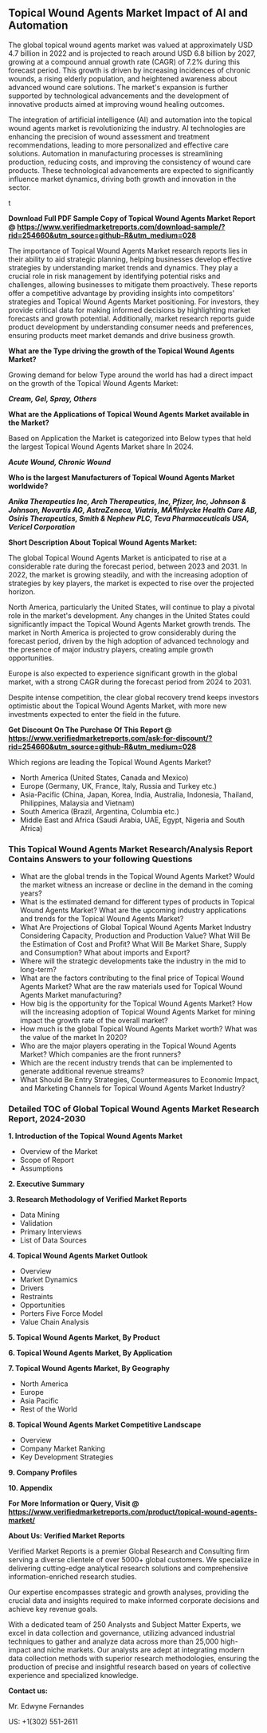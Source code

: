 <h2>Topical Wound Agents Market Impact of AI and Automation</h2><p>The global topical wound agents market was valued at approximately USD 4.7 billion in 2022 and is projected to reach around USD 6.8 billion by 2027, growing at a compound annual growth rate (CAGR) of 7.2% during this forecast period. This growth is driven by increasing incidences of chronic wounds, a rising elderly population, and heightened awareness about advanced wound care solutions. The market's expansion is further supported by technological advancements and the development of innovative products aimed at improving wound healing outcomes.</p><p>The integration of artificial intelligence (AI) and automation into the topical wound agents market is revolutionizing the industry. AI technologies are enhancing the precision of wound assessment and treatment recommendations, leading to more personalized and effective care solutions. Automation in manufacturing processes is streamlining production, reducing costs, and improving the consistency of wound care products. These technological advancements are expected to significantly influence market dynamics, driving both growth and innovation in the sector.</p>t</p><p id="" class=""><strong>Download Full PDF Sample Copy of Topical Wound Agents Market Report @ <a href="https://www.verifiedmarketreports.com/download-sample/?rid=254660&utm_source=github-R&utm_medium=028" target="_blank">https://www.verifiedmarketreports.com/download-sample/?rid=254660&utm_source=github-R&utm_medium=028</a></strong></p><p>The importance of&nbsp;Topical Wound Agents Market research reports lies in their ability to aid strategic planning, helping businesses develop effective strategies by understanding market trends and dynamics. They play a crucial role in risk management by identifying potential risks and challenges, allowing businesses to mitigate them proactively. These reports offer a competitive advantage by providing insights into competitors' strategies and Topical Wound Agents Market positioning. For investors, they provide critical data for making informed decisions by highlighting market forecasts and growth potential. Additionally, market research reports guide product development by understanding consumer needs and preferences, ensuring products meet market demands and drive business growth.</p><p><strong>What are the&nbsp;Type driving the growth of the Topical Wound Agents Market?</strong></p><p id="" class="">Growing demand for below Type around the world has had a direct impact on the growth of the Topical Wound Agents Market:</p><em><strong>Cream, Gel, Spray, Others</strong></em></p><strong>What are the&nbsp;Applications&nbsp;of Topical Wound Agents Market available in the Market?</strong></p><p id="" class="">Based on Application the Market is categorized into Below types that held the largest Topical Wound Agents Market share In 2024.</p><em><strong>Acute Wound, Chronic Wound</strong></em></p><strong>Who is the largest Manufacturers of Topical Wound Agents Market worldwide?</strong></p><p><em><strong>Anika Therapeutics Inc, Arch Therapeutics, Inc, Pfizer, Inc, Johnson & Johnson, Novartis AG, AstraZeneca, Viatris, MÃ¶lnlycke Health Care AB, Osiris Therapeutics, Smith & Nephew PLC, Teva Pharmaceuticals USA, Vericel Corporation</strong></em></p><p id="" class=""><strong>Short Description About Topical Wound Agents Market:</strong></p><p>The global Topical Wound Agents Market is anticipated to rise at a considerable rate during the forecast period, between 2023 and 2031. In 2022, the market is growing steadily, and with the increasing adoption of strategies by key players, the market is expected to rise over the projected horizon.</p><p>North America, particularly the United States, will continue to play a pivotal role in the market's development. Any changes in the United States could significantly impact the Topical Wound Agents Market growth trends. The market in North America is projected to grow considerably during the forecast period, driven by the high adoption of advanced technology and the presence of major industry players, creating ample growth opportunities.</p><p>Europe is also expected to experience significant growth in the global market, with a strong CAGR during the forecast period from 2024 to 2031.</p><p>Despite intense competition, the clear global recovery trend keeps investors optimistic about the Topical Wound Agents Market, with more new investments expected to enter the field in the future.</p><p id="" class=""><strong>Get Discount On The Purchase Of This Report @ <a href="https://www.verifiedmarketreports.com/ask-for-discount/?rid=254660&utm_source=github-R&utm_medium=028" target="_blank">https://www.verifiedmarketreports.com/ask-for-discount/?rid=254660&utm_source=github-R&utm_medium=028</a></strong></p>Which regions are leading the Topical Wound Agents Market?</p><ul><li>North America (United States, Canada and Mexico)</li><li>Europe (Germany, UK, France, Italy, Russia and Turkey etc.)</li><li>Asia-Pacific (China, Japan, Korea, India, Australia, Indonesia, Thailand, Philippines, Malaysia and Vietnam)</li><li>South America (Brazil, Argentina, Columbia etc.)</li><li>Middle East and Africa (Saudi Arabia, UAE, Egypt, Nigeria and South Africa)</li></ul><h3 id="" class="">This Topical Wound Agents Market Research/Analysis Report Contains Answers to your following Questions</h3><ul><li>What are the global trends in the Topical Wound Agents Market? Would the market witness an increase or decline in the demand in the coming years?</li><li>What is the estimated demand for different types of products in Topical Wound Agents Market? What are the upcoming industry applications and trends for the Topical Wound Agents Market?</li><li>What Are Projections of Global Topical Wound Agents Market Industry Considering Capacity, Production and Production Value? What Will Be the Estimation of Cost and Profit? What Will Be Market Share, Supply and Consumption? What about imports and Export?</li><li>Where will the strategic developments take the industry in the mid to long-term?</li><li>What are the factors contributing to the final price of Topical Wound Agents Market? What are the raw materials used for Topical Wound Agents Market manufacturing?</li><li>How big is the opportunity for the Topical Wound Agents Market? How will the increasing adoption of Topical Wound Agents Market for mining impact the growth rate of the overall market?</li><li>How much is the global Topical Wound Agents Market worth? What was the value of the market In 2020?</li><li>Who are the major players operating in the Topical Wound Agents Market? Which companies are the front runners?</li><li>Which are the recent industry trends that can be implemented to generate additional revenue streams?</li><li>What Should Be Entry Strategies, Countermeasures to Economic Impact, and Marketing Channels for Topical Wound Agents Market Industry?</li></ul><h3 id="" class="">Detailed TOC of Global Topical Wound Agents Market Research Report, 2024-2030</h3><p id="" class=""><strong>1. Introduction of the Topical Wound Agents Market</strong></p><ul><li>Overview of the Market</li><li>Scope of Report</li><li>Assumptions</li></ul><p id="" class=""><strong>2. Executive Summary</strong></p><p id="" class=""><strong>3. Research Methodology of Verified Market Reports</strong></p><ul><li>Data Mining</li><li>Validation</li><li>Primary Interviews</li><li>List of Data Sources</li></ul><p id="" class=""><strong>4. Topical Wound Agents Market Outlook</strong></p><ul><li>Overview</li><li>Market Dynamics</li><li>Drivers</li><li>Restraints</li><li>Opportunities</li><li>Porters Five Force Model</li><li>Value Chain Analysis</li></ul><p id="" class=""><strong>5. Topical Wound Agents Market, By Product</strong></p><p id="" class=""><strong>6. Topical Wound Agents Market, By Application</strong></p><p id="" class=""><strong>7. Topical Wound Agents Market, By Geography</strong></p><ul><li>North America</li><li>Europe</li><li>Asia Pacific</li><li>Rest of the World</li></ul><p id="" class=""><strong>8. Topical Wound Agents Market Competitive Landscape</strong></p><ul><li>Overview</li><li>Company Market Ranking</li><li>Key Development Strategies</li></ul><p id="" class=""><strong>9. Company Profiles</strong></p><p id="" class=""><strong>10. Appendix</strong></p><p id="" class=""><strong>For More Information or Query, Visit @ <a href="https://www.verifiedmarketreports.com/product/topical-wound-agents-market/" target="_blank">https://www.verifiedmarketreports.com/product/topical-wound-agents-market/</a></strong></p><p id="" class=""><strong>About Us: Verified Market Reports</strong></p><p id="" class="">Verified Market Reports is a premier Global Research and Consulting firm serving a diverse clientele of over 5000+ global customers. We specialize in delivering cutting-edge analytical research solutions and comprehensive information-enriched research studies.</p><p id="" class="">Our expertise encompasses strategic and growth analyses, providing the crucial data and insights required to make informed corporate decisions and achieve key revenue goals.</p><p id="" class="">With a dedicated team of 250 Analysts and Subject Matter Experts, we excel in data collection and governance, utilizing advanced industrial techniques to gather and analyze data across more than 25,000 high-impact and niche markets. Our analysts are adept at integrating modern data collection methods with superior research methodologies, ensuring the production of precise and insightful research based on years of collective experience and specialized knowledge.</p><p id="" class=""><strong>Contact us:</strong></p><p id="" class="">Mr. Edwyne Fernandes</p><p id="" class="">US: +1(302) 551-2611</p>